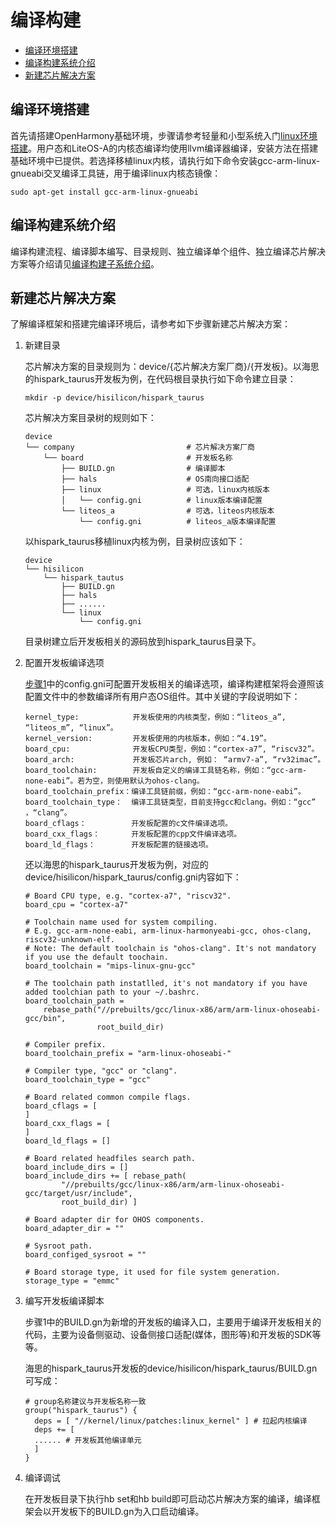 # 编译构建<a name="ZH-CN_TOPIC_0000001105406466"></a>

-   [编译环境搭建](#section3336103410314)
-   [编译构建系统介绍](#section354343816319)
-   [新建芯片解决方案](#section18612153175011)

## 编译环境搭建<a name="section3336103410314"></a>

首先请搭建OpenHarmony基础环境，步骤请参考轻量和小型系统入门[linux环境搭建](../quick-start/quickstart-ide-standard-env-setup-win-ubuntu.md)。用户态和LiteOS-A的内核态编译均使用llvm编译器编译，安装方法在搭建基础环境中已提供。若选择移植linux内核，请执行如下命令安装gcc-arm-linux-gnueabi交叉编译工具链，用于编译linux内核态镜像：

```
sudo apt-get install gcc-arm-linux-gnueabi
```

## 编译构建系统介绍<a name="section354343816319"></a>

编译构建流程、编译脚本编写、目录规则、独立编译单个组件、独立编译芯片解决方案等介绍请见[编译构建子系统介绍](../subsystems/subsys-build-mini-lite.md)。

## 新建芯片解决方案<a name="section18612153175011"></a>

了解编译框架和搭建完编译环境后，请参考如下步骤新建芯片解决方案：

1.  <a name="li20894101862"></a>新建目录

    芯片解决方案的目录规则为：device/\{芯片解决方案厂商\}/\{开发板\}。以海思的hispark\_taurus开发板为例，在代码根目录执行如下命令建立目录：

    ```
    mkdir -p device/hisilicon/hispark_taurus
    ```

    芯片解决方案目录树的规则如下：

    ```
    device                                      
    └── company                         # 芯片解决方案厂商
        └── board                       # 开发板名称
            ├── BUILD.gn                # 编译脚本
            ├── hals                    # OS南向接口适配
            ├── linux                   # 可选，linux内核版本
            │   └── config.gni          # linux版本编译配置
            └── liteos_a                # 可选，liteos内核版本
                └── config.gni          # liteos_a版本编译配置
    ```

    以hispark\_taurus移植linux内核为例，目录树应该如下：

    ```
    device                  
    └── hisilicon             
        └── hispark_tautus          
            ├── BUILD.gn    
            ├── hals        
            ├── ......      
            └── linux    
                └── config.gni  
    ```

    目录树建立后开发板相关的源码放到hispark\_taurus目录下。

2.  配置开发板编译选项

    [步骤1](#li20894101862)中的config.gni可配置开发板相关的编译选项，编译构建框架将会遵照该配置文件中的参数编译所有用户态OS组件。其中关键的字段说明如下：

    ```
    kernel_type:            开发板使用的内核类型，例如：“liteos_a”, “liteos_m”, “linux”。
    kernel_version:         开发板使用的内核版本，例如：“4.19”。
    board_cpu:              开发板CPU类型，例如：“cortex-a7”, “riscv32”。
    board_arch:             开发板芯片arch, 例如： “armv7-a”, “rv32imac”。
    board_toolchain:        开发板自定义的编译工具链名称，例如：“gcc-arm-none-eabi”。若为空，则使用默认为ohos-clang。
    board_toolchain_prefix：编译工具链前缀，例如：“gcc-arm-none-eabi”。
    board_toolchain_type：  编译工具链类型，目前支持gcc和clang。例如：“gcc” ，“clang”。
    board_cflags：          开发板配置的c文件编译选项。
    board_cxx_flags：       开发板配置的cpp文件编译选项。
    board_ld_flags：        开发板配置的链接选项。
    ```

    还以海思的hispark\_taurus开发板为例，对应的device/hisilicon/hispark\_taurus/config.gni内容如下：

    ```
    # Board CPU type, e.g. "cortex-a7", "riscv32".
    board_cpu = "cortex-a7"
    
    # Toolchain name used for system compiling.
    # E.g. gcc-arm-none-eabi, arm-linux-harmonyeabi-gcc, ohos-clang,  riscv32-unknown-elf.
    # Note: The default toolchain is "ohos-clang". It's not mandatory if you use the default toochain.
    board_toolchain = "mips-linux-gnu-gcc"
    
    # The toolchain path instatlled, it's not mandatory if you have added toolchian path to your ~/.bashrc.
    board_toolchain_path = 
        rebase_path("//prebuilts/gcc/linux-x86/arm/arm-linux-ohoseabi-gcc/bin",
                    root_build_dir)
    
    # Compiler prefix.
    board_toolchain_prefix = "arm-linux-ohoseabi-"
    
    # Compiler type, "gcc" or "clang".
    board_toolchain_type = "gcc"
    
    # Board related common compile flags.
    board_cflags = [
    ]
    board_cxx_flags = [
    ]
    board_ld_flags = []
    
    # Board related headfiles search path.
    board_include_dirs = []
    board_include_dirs += [ rebase_path(
            "//prebuilts/gcc/linux-x86/arm/arm-linux-ohoseabi-gcc/target/usr/include",
            root_build_dir) ]
    
    # Board adapter dir for OHOS components.
    board_adapter_dir = ""
    
    # Sysroot path.
    board_configed_sysroot = ""
    
    # Board storage type, it used for file system generation.
    storage_type = "emmc"
    ```

3.  编写开发板编译脚本

    步骤1中的BUILD.gn为新增的开发板的编译入口，主要用于编译开发板相关的代码，主要为设备侧驱动、设备侧接口适配\(媒体，图形等\)和开发板的SDK等等。

    海思的hispark\_taurus开发板的device/hisilicon/hispark\_taurus/BUILD.gn可写成：

    ```
    # group名称建议与开发板名称一致
    group("hispark_taurus") {   
      deps = [ "//kernel/linux/patches:linux_kernel" ] # 拉起内核编译
      deps += [
      ...... # 开发板其他编译单元
      ]
    }
    ```

4.  编译调试

    在开发板目录下执行hb set和hb build即可启动芯片解决方案的编译，编译框架会以开发板下的BUILD.gn为入口启动编译。


